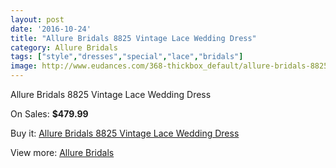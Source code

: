 ```yaml
---
layout: post
date: '2016-10-24'
title: "Allure Bridals 8825 Vintage Lace Wedding Dress"
category: Allure Bridals
tags: ["style","dresses","special","lace","bridals"]
image: http://www.eudances.com/368-thickbox_default/allure-bridals-8825-vintage-lace-wedding-dress.jpg
---
```

Allure Bridals 8825 Vintage Lace Wedding Dress

On Sales: **$479.99**
<a href="https://www.eudances.com/en/allure-bridals/113-allure-bridals-8825-vintage-lace-wedding-dress.html"><amp-img layout="responsive" width="600" height="600" src="//www.eudances.com/368-thickbox_default/allure-bridals-8825-vintage-lace-wedding-dress.jpg" alt="Allure Bridals 8825 Vintage Lace Wedding Dress 0" /></a>
<a href="https://www.eudances.com/en/allure-bridals/113-allure-bridals-8825-vintage-lace-wedding-dress.html"><amp-img layout="responsive" width="600" height="600" src="//www.eudances.com/369-thickbox_default/allure-bridals-8825-vintage-lace-wedding-dress.jpg" alt="Allure Bridals 8825 Vintage Lace Wedding Dress 1" /></a>

Buy it: [Allure Bridals 8825 Vintage Lace Wedding Dress](https://www.eudances.com/en/allure-bridals/113-allure-bridals-8825-vintage-lace-wedding-dress.html "Allure Bridals 8825 Vintage Lace Wedding Dress")

View more: [Allure Bridals](https://www.eudances.com/en/2-allure-bridals "Allure Bridals")